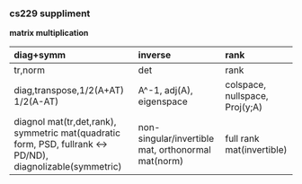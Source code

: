 ### cs229 suppliment

**matrix multiplication**

| diag+symm | inverse | rank |
|:----------|:--------|:-----|
| tr,norm | det | rank |
| diag,transpose,1/2(A+AT) 1/2(A-AT) | A^-1, adj(A), eigenspace | colspace, nullspace, Proj(y;A) |
| diagnol mat(tr,det,rank), symmetric mat(quadratic form, PSD, fullrank <-> PD/ND), diagnolizable(symmetric) | non-singular/invertible mat, orthonormal mat(norm) | full rank mat(invertible) | 
